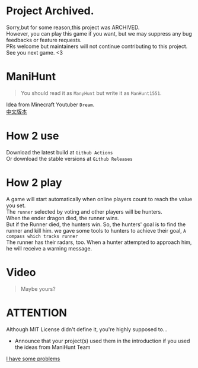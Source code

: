 # Project Archived.
Sorry,but for some reason,this project was ARCHIVED.   
However, you can play this game if you want, but we may suppress any bug feedbacks or feature requests.   
PRs welcome but maintainers will not continue contributing to this project.  
See you next game. <3   

# ManiHunt
> You should read it as `ManyHunt` but write it as `ManHunt1551`.

Idea from Minecraft Youtuber `Dream`.  
[中文版本](README.ZH)
# How 2 use

Download the latest build at `Github Actions`  
Or download the stable versions at `Github Releases`

# How 2 play

A game will start automatically when online players count to reach the value you set.  
The `runner` selected by voting and other players will be hunters.  
When the ender dragon died, the runner wins.  
But if the Runner died, the hunters win. So, the hunters' goal is to find the runner and kill him. we gave some tools to
hunters to achieve their goal,  `A compass which tracks runner`  
The runner has their radars, too. When a hunter attempted to approach him, he will receive a warning message.

# Video

> Maybe yours?

# ATTENTION

Although MIT License didn't define it, you're highly supposed to...

- Announce that your project(s) used them in the introduction if you used the ideas from ManiHunt Team

[I have some problems](mailto://icebear67@sfclub.cc)
